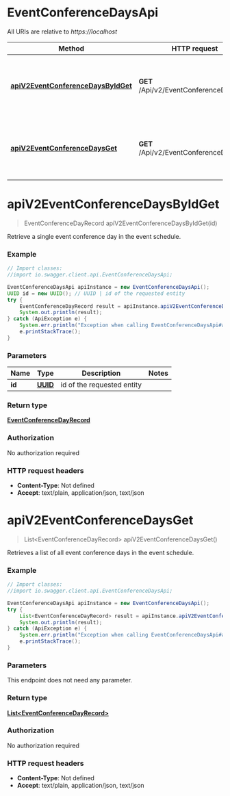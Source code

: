 # EventConferenceDaysApi

All URIs are relative to *https://localhost*

Method | HTTP request | Description
------------- | ------------- | -------------
[**apiV2EventConferenceDaysByIdGet**](EventConferenceDaysApi.md#apiV2EventConferenceDaysByIdGet) | **GET** /Api/v2/EventConferenceDays/{Id} | Retrieve a single event conference day in the event schedule.
[**apiV2EventConferenceDaysGet**](EventConferenceDaysApi.md#apiV2EventConferenceDaysGet) | **GET** /Api/v2/EventConferenceDays | Retrieves a list of all event conference days in the event schedule.


<a name="apiV2EventConferenceDaysByIdGet"></a>
# **apiV2EventConferenceDaysByIdGet**
> EventConferenceDayRecord apiV2EventConferenceDaysByIdGet(id)

Retrieve a single event conference day in the event schedule.

### Example
```java
// Import classes:
//import io.swagger.client.api.EventConferenceDaysApi;

EventConferenceDaysApi apiInstance = new EventConferenceDaysApi();
UUID id = new UUID(); // UUID | id of the requested entity
try {
    EventConferenceDayRecord result = apiInstance.apiV2EventConferenceDaysByIdGet(id);
    System.out.println(result);
} catch (ApiException e) {
    System.err.println("Exception when calling EventConferenceDaysApi#apiV2EventConferenceDaysByIdGet");
    e.printStackTrace();
}
```

### Parameters

Name | Type | Description  | Notes
------------- | ------------- | ------------- | -------------
 **id** | [**UUID**](.md)| id of the requested entity |

### Return type

[**EventConferenceDayRecord**](EventConferenceDayRecord.md)

### Authorization

No authorization required

### HTTP request headers

 - **Content-Type**: Not defined
 - **Accept**: text/plain, application/json, text/json

<a name="apiV2EventConferenceDaysGet"></a>
# **apiV2EventConferenceDaysGet**
> List&lt;EventConferenceDayRecord&gt; apiV2EventConferenceDaysGet()

Retrieves a list of all event conference days in the event schedule.

### Example
```java
// Import classes:
//import io.swagger.client.api.EventConferenceDaysApi;

EventConferenceDaysApi apiInstance = new EventConferenceDaysApi();
try {
    List<EventConferenceDayRecord> result = apiInstance.apiV2EventConferenceDaysGet();
    System.out.println(result);
} catch (ApiException e) {
    System.err.println("Exception when calling EventConferenceDaysApi#apiV2EventConferenceDaysGet");
    e.printStackTrace();
}
```

### Parameters
This endpoint does not need any parameter.

### Return type

[**List&lt;EventConferenceDayRecord&gt;**](EventConferenceDayRecord.md)

### Authorization

No authorization required

### HTTP request headers

 - **Content-Type**: Not defined
 - **Accept**: text/plain, application/json, text/json

